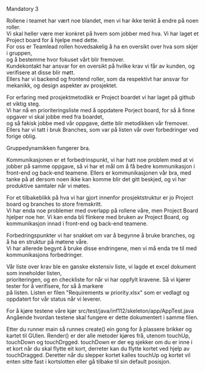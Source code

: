 Mandatory 3  
  
Rollene i teamet har vært noe blandet, men vi har ikke tenkt å endre på noen roller.  
Vi skal heller være mer konkret på hvem som jobber med hva. Vi har laget et Project board for å hjelpe med dette.  
For oss er Teamlead rollen hovedsakelig å ha en oversikt over hva som skjer i gruppen,  
og å bestemme hvor fokuset vårt blir fremover.  
Kundekontakt har ansvar for en oversikt på hvilke krav vi får av kunden, og verifisere at disse blir møtt.  
Ellers har vi backend og frontend roller, som da respektivt har ansvar for mekanikk, og design aspekter av prosjektet.  
  
For erfaring med prosjektmetodikk er Project boardet vi har laget på github et viktig steg.  
Vi har nå en prioriteringsliste med å oppdatere Porject board, for så å finne opgaver vi skal jobbe med fra boardet,  
og så fakisk jobbe med vår oppgave, dette blir metodikken vår fremover.  
Ellers har vi tatt i bruk Branches, som var på listen vår over forbedringer ved forige oblig.  
  
Gruppedynamikken fungerer bra.  
  
Kommunikasjonen er et forbedrinspunkt, vi har hatt noe problem med at vi jobber på samme oppgave,
så vi har et mål om å få bedre kommunikasjon i front-end og back-end teamene.
Ellers er kommunikasjonen vår bra, med tanke på at dersom noen ikke kan komme blir det gitt beskjed,
og vi har produktive samtaler når vi møtes.

For et tilbakeblikk på hva vi har gjort innenfor prosjektstruktur er jo Project board og branches to store fremskritt.  
Vi har enda noe problemer med overlapp på rollene våre, men Project Board hjelper noe her.
Vi kan enda bli flinkere med bruken av Project Board, og kommunikasjon innad i front-end og back-end teamene.
  
Forbedringspunkter vi har snakket om var å begynne å bruke branches, og å ha en struktur på møtene våre.  
Vi har allerede begynt å bruke disse endringene, men vi må enda tre til med kommunikasjons forbedringer.
  
Vår liste over krav ble en ganske ekstensiv liste, vi lagde et excel dokument som inneholder listen,  
prioriteringen, og en checkliste for når vi har oppfylt kravene. Så vi kjører tester for å verifisere, for så å markere  
på listen. Listen er filen "Requirements w priority.xlsx" som er vedlagt og oppdatert for vår status når vi leverer.

For å kjøre testene våre kjør src/test/java/inf112/skeleton/app/AppTest.java
Angående hvordan testene skal fungere er dette dokumentert i samme filen.

Etter du runner main så runnes create() ein gong for å plassere brikker og kartet til GUIen. Render() er der alle
metoder kjøres frå, utenom touchUp, touchDown og touchDrgged. touchDown er der eg sjekker om du er inne i et kort når
du skal flytte eit kort, derreter kan du flytte kortet ved hjelp av touchDragged. Deretter når du slepper kortet kalles
touchUp og kortet vil enten sitte fast i kortslotten eller gå tilbake til sin default posisjon.